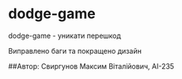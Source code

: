 # dodge-game
dodge-game - уникати перешкод

Виправлено баги та покращено дизайн

##Автор: Свиргунов Максим Віталійович, АІ-235
